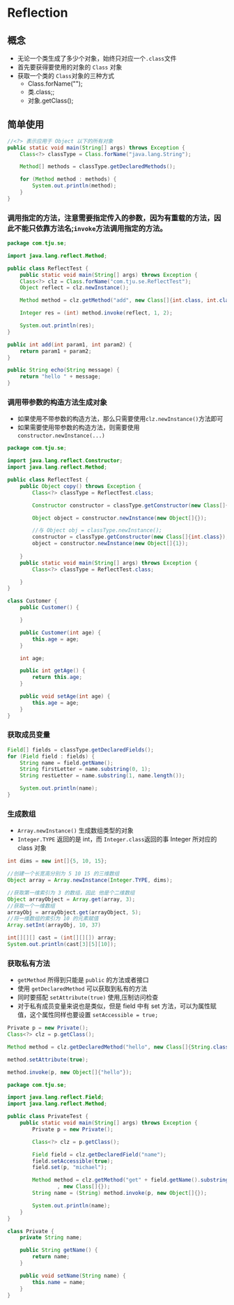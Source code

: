 

# Reflection

## 概念
* 无论一个类生成了多少个对象，始终只对应一个`.class`文件
* 首先要获得要使用的对象的 `Class` 对象
* 获取一个类的 `Class`对象的三种方式
    * Class.forName("");
    * 类.class;;
    * 对象.getClass();

## 简单使用
```java
//<?> 表示应用于 Object 以下的所有对象
public static void main(String[] args) throws Exception {
    Class<?> classType = Class.forName("java.lang.String");

    Method[] methods = classType.getDeclaredMethods();

    for (Method method : methods) {
        System.out.println(method);
    }
}
```

### 调用指定的方法，注意需要指定传入的参数，因为有重载的方法，因此不能只依靠方法名;`invoke`方法调用指定的方法。
```java
package com.tju.se;

import java.lang.reflect.Method;

public class ReflectTest {
    public static void main(String[] args) throws Exception {
    Class<?> clz = Class.forName("com.tju.se.ReflectTest");
    Object reflect = clz.newInstance();

    Method method = clz.getMethod("add", new Class[]{int.class, int.class});

    Integer res = (int) method.invoke(reflect, 1, 2);

    System.out.println(res);
}

public int add(int param1, int param2) {
    return param1 + param2;
}

public String echo(String message) {
    return "hello " + message;
}
```
### 调用带参数的构造方法生成对象
* 如果使用不带参数的构造方法，那么只需要使用`clz.newInstance()`方法即可
* 如果需要使用带参数的构造方法，则需要使用`constructor.newInstance(...)`

```java
package com.tju.se;

import java.lang.reflect.Constructor;
import java.lang.reflect.Method;

public class ReflectTest {
    public Object copy() throws Exception {
        Class<?> classType = ReflectTest.class;

        Constructor constructor = classType.getConstructor(new Class[]{});

        Object object = constructor.newInstance(new Object[]{});

        //与 Object obj = classType.newInstance();
        constructor = classType.getConstructor(new Class[]{int.class});
        object = constructor.newInstance(new Object[]{1});
    
    }
    public static void main(String[] args) throws Exception {
        Class<?> classType = ReflectTest.class;

    }
}

class Customer {
    public Customer() {

    }

    public Customer(int age) {
        this.age = age;
    }

    int age;

    public int getAge() {
        return this.age;
    }

    public void setAge(int age) {
        this.age = age;
    }
}

```

### 获取成员变量
```java
Field[] fields = classType.getDeclaredFields();
for (Field field : fields) {
    String name = field.getName();
    String firstLetter = name.substring(0, 1);
    String restLetter = name.substring(1, name.length());

    System.out.println(name);
}
```

### 生成数组
* `Array.newInstance()` 生成数组类型的对象
* `Integer.TYPE` 返回的是 int，而 `Integer.class`返回的事 Integer 所对应的 class 对象
```java
int dims = new int[]{5, 10, 15};

//创建一个长宽高分别为 5 10 15 的三维数组
Object array = Array.newInstance(Integer.TYPE, dims);

//获取第一维索引为 3 的数组，因此 他是个二维数组
Object arrayObject = Array.get(array, 3);
//获取一个一维数组
arrayObj = arrayObject.get(arrayObject, 5);
//将一维数组的索引为 10 的元素赋值
Array.setInt(arrayObj, 10, 37)

int[][][] cast = (int[][][]) array;
System.out.println(cast[3][5][10]);
```

### 获取私有方法
* `getMethod` 所得到只能是 `public` 的方法或者接口
* 使用 `getDeclaredMethod` 可以获取到私有的方法
* 同时要搭配 `setAttribute(true)` 使用,压制访问检查
* 对于私有成员变量来说也是类似，但是 field 中有 set 方法，可以为属性赋值，这个属性同样也要设置 `setAccessible = true;`
```java
Private p = new Private();
Class<?> clz = p.getClass();

Method method = clz.getDeclaredMethod("hello", new Class[]{String.class});

method.setAttribute(true);

method.invoke(p, new Object[]{"hello"});
```
```java
package com.tju.se;

import java.lang.reflect.Field;
import java.lang.reflect.Method;

public class PrivateTest {
    public static void main(String[] args) throws Exception {
        Private p = new Private();

        Class<?> clz = p.getClass();

        Field field = clz.getDeclaredField("name");
        field.setAccessible(true);
        field.set(p, "michael");

        Method method = clz.getMethod("get" + field.getName().substring(0, 1).toUpperCase() + field.getName().substring(1)
                , new Class[]{});
        String name = (String) method.invoke(p, new Object[]{});

        System.out.println(name);
    }
}

class Private {
    private String name;

    public String getName() {
        return name;
    }

    public void setName(String name) {
        this.name = name;
    }
}
```